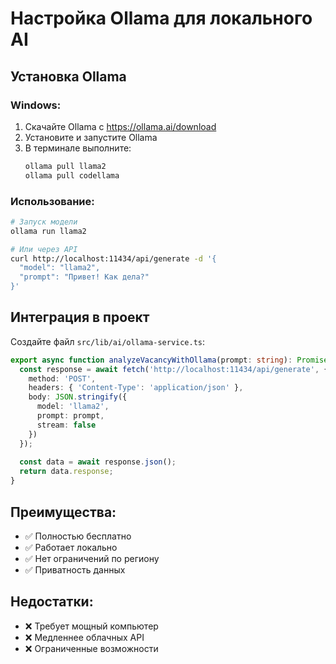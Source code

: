 # Настройка Ollama для локального AI

## Установка Ollama

### Windows:
1. Скачайте Ollama с https://ollama.ai/download
2. Установите и запустите Ollama
3. В терминале выполните:
   ```bash
   ollama pull llama2
   ollama pull codellama
   ```

### Использование:
```bash
# Запуск модели
ollama run llama2

# Или через API
curl http://localhost:11434/api/generate -d '{
  "model": "llama2",
  "prompt": "Привет! Как дела?"
}'
```

## Интеграция в проект

Создайте файл `src/lib/ai/ollama-service.ts`:

```typescript
export async function analyzeVacancyWithOllama(prompt: string): Promise<string> {
  const response = await fetch('http://localhost:11434/api/generate', {
    method: 'POST',
    headers: { 'Content-Type': 'application/json' },
    body: JSON.stringify({
      model: 'llama2',
      prompt: prompt,
      stream: false
    })
  });
  
  const data = await response.json();
  return data.response;
}
```

## Преимущества:
- ✅ Полностью бесплатно
- ✅ Работает локально
- ✅ Нет ограничений по региону
- ✅ Приватность данных

## Недостатки:
- ❌ Требует мощный компьютер
- ❌ Медленнее облачных API
- ❌ Ограниченные возможности














